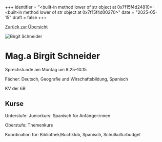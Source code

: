 
+++
identifier = "<built-in method lower of str object at 0x7f15f4d24810>-<built-in method lower of str object at 0x7f15f4d00270>"
date = "2025-05-15"
draft = false
+++

 [Zurück zur Übersicht](/schule/personen/)

<div class="row">
<div class="column">
<img src="/images/personal/Schneider.jpg" alt="Birgit Schneider"> 
</div>
<div class="column">

# Mag.a Birgit Schneider 

Sprechstunde am Montag um 9:25-10:15

Fächer: Deutsch,  Geografie und Wirschaftsbildung,  Spanisch

KV der 6B



## Kurse

Unterstufe: Juniorkurs: Spanisch für Anfänger:innen

Oberstufe: Themenkurs

Koordination für: Bibliothek/Buchklub, Spanisch, Schulkulturbudget

</div>
</div> 


